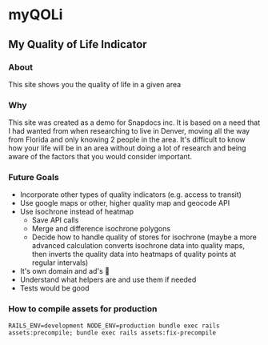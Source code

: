 # myQOLi
## My Quality of Life Indicator

### About
This site shows you the quality of life in a given area

### Why
This site was created as a demo for Snapdocs inc. It is based on a need that I had wanted from when researching to live in Denver, moving all the way from Florida and only knowing 2 people in the area. It's difficult to know how your life will be in an area without doing a lot of research and being aware of the factors that you would consider important.


### Future Goals
- Incorporate other types of quality indicators (e.g. access to transit)
- Use google maps or other, higher quality map and geocode API
- Use isochrone instead of heatmap
  - Save API calls
  - Merge and difference isochrone polygons
  - Decide how to handle quality of stores for isochrone (maybe a more advanced calculation converts isochrone data into quality maps, then inverts the quality data into heatmaps of quality points at regular intervals)
- It's own domain and ad's 🤔
- Understand what helpers are and use them if needed
- Tests would be good

### How to compile assets for production
`RAILS_ENV=development NODE_ENV=production bundle exec rails assets:precompile; bundle exec rails assets:fix-precompile`
